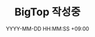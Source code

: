---
title: BigTop 작성중
date: YYYY-MM-DD HH:MM:SS +09:00
categories: [DataEngineering, BigTop]
tags:
  [
    DataEngineering,
    BigTop
  ]
---